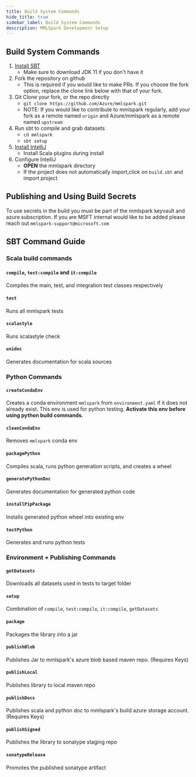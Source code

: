 ```yaml
---
title: Build System Commands
hide_title: true
sidebar_label: Build System Commands
description: MMLSpark Development Setup
---
```


## Build System Commands

1. [Install SBT](https://www.scala-sbt.org/1.x/docs/Setup.html)
    - Make sure to download JDK 11 if you don't have it
2. Fork the repository on github
    - This is required if you would like to make PRs. If you choose the fork option, replace the clone link below with that of your fork.
3. Git Clone your fork, or the repo directly
    - `git clone https://github.com/Azure/mmlspark.git`
    - NOTE: If you would like to contribute to mmlspark regularly, add your fork as a remote named ``origin`` and Azure/mmlspark as a remote named ``upstream``
4. Run sbt to compile and grab datasets
    - `cd mmlspark`
    - `sbt setup`
5. [Install IntelliJ](https://www.jetbrains.com/idea/download)
    - Install Scala plugins during install
6. Configure IntelliJ
    - **OPEN** the mmlspark directory
    - If the project does not automatically import,click on `build.sbt` and import project

## Publishing and Using Build Secrets

To use secrets in the build you must be part of the mmlspark keyvault
 and azure subscription. If you are MSFT internal would like to be 
 added please reach out `mmlspark-support@microsoft.com`

## SBT Command Guide

### Scala build commands

#### `compile`, `test:compile` and `it:compile`

Compiles the main, test, and integration test classes respectively

#### `test`

Runs all mmlspark tests

#### `scalastyle`

Runs scalastyle check

#### `unidoc`

Generates documentation for scala sources

### Python Commands

#### `createCondaEnv`

Creates a conda environment `mmlspark` from `environment.yaml` if it does not already exist. 
This env is used for python testing. **Activate this env before using python build commands.**

#### `cleanCondaEnv`

Removes `mmlspark` conda env

#### `packagePython`

Compiles scala, runs python generation scripts, and creates a wheel

#### `generatePythonDoc`

Generates documentation for generated python code

#### `installPipPackage`

Installs generated python wheel into existing env

#### `testPython`

Generates and runs python tests

### Environment + Publishing Commands

#### `getDatasets`

Downloads all datasets used in tests to target folder

#### `setup`

Combination of `compile`, `test:compile`, `it:compile`, `getDatasets`

#### `package`

Packages the library into a jar

#### `publishBlob`

Publishes Jar to mmlspark's azure blob based maven repo. (Requires Keys)

#### `publishLocal`

Publishes library to local maven repo

#### `publishDocs`

Publishes scala and python doc to mmlspark's build azure storage account. (Requires Keys)

#### `publishSigned`

Publishes the library to sonatype staging repo

#### `sonatypeRelease`

Promotes the published sonatype artifact
